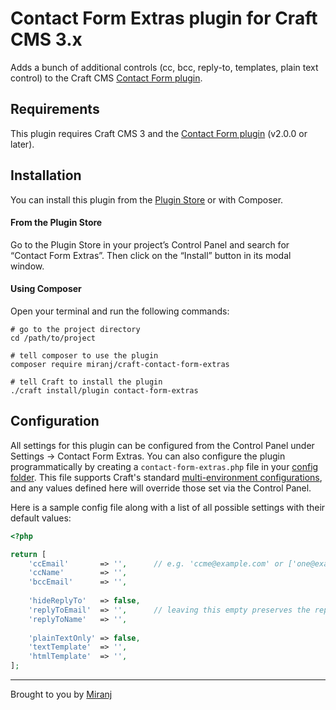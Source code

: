 # Contact Form Extras plugin for Craft CMS 3.x

Adds a bunch of additional controls (cc, bcc, reply-to, templates, plain text control) to the Craft CMS [Contact Form plugin][cf].


## Requirements

This plugin requires Craft CMS 3 and the [Contact Form plugin][cf] (v2.0.0 or later).

[cf]:https://github.com/craftcms/contact-form

## Installation

You can install this plugin from the [Plugin Store][ps] or with Composer.

[ps]:https://plugins.craftcms.com/

#### From the Plugin Store
Go to the Plugin Store in your project’s Control Panel and search for “Contact Form Extras”.
Then click on the “Install” button in its modal window.

#### Using Composer
Open your terminal and run the following commands:

    # go to the project directory
    cd /path/to/project
    
    # tell composer to use the plugin
    composer require miranj/craft-contact-form-extras
    
    # tell Craft to install the plugin
    ./craft install/plugin contact-form-extras

## Configuration

All settings for this plugin can be configured from the Control Panel under Settings → Contact Form Extras. You can also configure the plugin programmatically by creating a `contact-form-extras.php` file in your [config folder][config]. This file supports Craft's standard [multi-environment configurations][multi], and any values defined here will override those set via the Control Panel.

[config]:https://docs.craftcms.com/v3/config/
[multi]:https://docs.craftcms.com/v3/config/environments.html#multi-environment-configs

Here is a sample config file along with a list of all possible settings with their default values:

```php
<?php

return [
    'ccEmail'       => '',      // e.g. 'ccme@example.com' or ['one@example.com', 'two@example.com']
    'ccName'        => '',
    'bccEmail'      => '',
    
    'hideReplyTo'   => false,
    'replyToEmail'  => '',      // leaving this empty preserves the reply-to set by Contact Form
    'replyToName'   => '',
    
    'plainTextOnly' => false,
    'textTemplate'  => '',
    'htmlTemplate'  => '',
];
```

---

Brought to you by [Miranj](https://miranj.in/)
